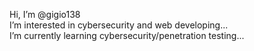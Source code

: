 Hi, I’m @gigio138                                                                                                                                                                                                                                                                 
I’m interested in cybersecurity and web developing...                                                                                                                                                                            
I’m currently learning cybersecurity/penetration testing...


<!---
gigio138/gigio138 is a ✨ special ✨ repository because its `README.md` (this file) appears on your GitHub profile.
You can click the Preview link to take a look at your changes.
--->
